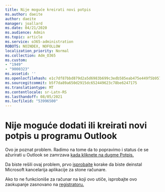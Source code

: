 ```yaml
---
title: Nije moguće kreirati novi potpis
ms.author: daeite
author: daeite
manager: joallard
ms.date: 04/21/2020
ms.audience: Admin
ms.topic: article
ms.service: o365-administration
ROBOTS: NOINDEX, NOFOLLOW
localization_priority: Normal
ms.collection: Adm_O365
ms.custom:
- "1949"
- "9000323"
ms.assetid: ''
ms.openlocfilehash: e1c7df87bbd879d2a5d6983b699c3edb585eab475e449f5b95775927d704361e
ms.sourcegitcommit: b5f7da89a650d2915dc652449623c78be6247175
ms.translationtype: MT
ms.contentlocale: sr-Latn-RS
ms.lasthandoff: 08/05/2021
ms.locfileid: "53996500"
---
```

# <a name="cannot-add-or-create-a-new-signature-in-outlook"></a>Nije moguće dodati ili kreirati novi potpis u programu Outlook

Ovo je poznat problem. Radimo na tome da to popravimo i status će se ažurirati u Outlook se zamrzava [kada kliknete na dugme Potpis.](https://support.office.com/article/c70b36c2-66ca-401c-ab45-f29a46495d02)

Da biste rešili ovaj problem, prvo [isprobajte](https://support.office.com/article/c70b36c2-66ca-401c-ab45-f29a46495d02) korake da biste deinstal Microsoft kancelarija aplikacije za stone računare. 

Ako to ne funkcioniše za računar na koji ovo utiče, isprobajte ovo zaokupanje zasnovano na [registratoru.](https://support.office.com/article/c70b36c2-66ca-401c-ab45-f29a46495d02)